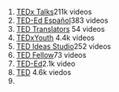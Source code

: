 1. [TEDx Talks](https://www.youtube.com/@TEDx/videos)211k videos
2. [TED-Ed Español](https://www.youtube.com/@TEDEdEspanol/videos)383 videos
3. [TED Translators](https://www.youtube.com/@TEDTranslators) 54 videos
4. [TEDxYouth](https://www.youtube.com/@TEDxYouth) 4.4k videos
5. [TED Ideas Studio](https://www.youtube.com/@TEDPartnerships)252 videos
6. [TED Fellow](https://www.youtube.com/@TEDFellow)73 videos
7. [TED-Ed](https://www.youtube.com/@TEDEd)2.1k video
8. [TED](https://www.youtube.com/@TED) 4.6k viedos
9. 